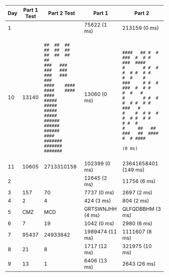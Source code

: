 | Day | Part 1 Test | Part 2 Test | Part 1 | Part 2 |
|-----|-------------|-------------|--------|--------|
| 1   |          |           |  75622 (1 ms)   |  213159 (0 ms)   |
| 10   |  13140         |  <br>```##  ##  ##  ##  ##  ##  ##  ##  ##  ##   ```<br>```###   ###   ###   ###   ###   ###   ###  ```<br>```####    ####    ####    ####    ####     ```<br>```#####     #####     #####     #####      ```<br>```######      ######      ######      #### ```<br>```#######       #######       #######      ```<br>```                                         ```          |  13060 (0 ms)   |  <br>```####   ## #  # ###  #  # #    ###  ####  ```<br>```#       # #  # #  # #  # #    #  #    #  ```<br>```###     # #  # ###  #  # #    #  #   #   ```<br>```#       # #  # #  # #  # #    ###   #    ```<br>```#    #  # #  # #  # #  # #    # #  #     ```<br>```#     ##   ##  ###   ##  #### #  # ####  ```<br>```                                          (0 ms)```   |
| 11   |  10605         |  2713310158          |  102399 (0 ms)   |  23641658401 (149 ms)   |
| 2   |          |           |  12645 (2 ms)   |  11756 (6 ms)   |
| 3   |  157         |  70          |  7737 (0 ms)   |  2697 (2 ms)   |
| 4   |  2         |  4          |  424 (3 ms)   |  804 (2 ms)   |
| 5   |  CMZ         |  MCD          |  GRTSWNJHH (4 ms)   |  QLFQDBBHM (3 ms)   |
| 6   |  7         |  19          |  1042 (0 ms)   |  2980 (6 ms)   |
| 7   |  95437         |  24933642          |  1989474 (11 ms)   |  1111607 (8 ms)   |
| 8   |  21         |  8          |  1717 (12 ms)   |  321975 (10 ms)   |
| 9   |  13         |  1          |  6406 (13 ms)   |  2643 (26 ms)   |
